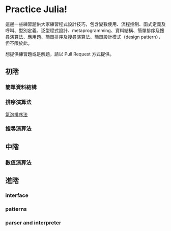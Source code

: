 # Practice Julia!

這邊一些練習題供大家練習程式設計技巧，包含變數使用、流程控制、函式定義及呼叫、型別定義、泛型程式設計、metaprogramming、資料結構、簡單排序及搜尋演算法、應用題、簡單排序及搜尋演算法、簡單設計模式（design pattern），但不限於此。

想提供練習題或是解題，請以 Pull Request 方式提供。

## 初階

### 簡單資料結構


### 排序演算法

[氣泡排序法](bubble_sort/)

### 搜尋演算法


## 中階


### 數值演算法


## 進階

### interface



### patterns


### parser and interpreter
